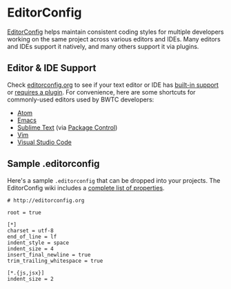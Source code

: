 # EditorConfig

[EditorConfig](https://editorconfig.org/) helps maintain consistent coding styles for multiple developers working on the same project across various editors and IDEs. Many editors and IDEs support it natively, and many others support it via plugins.

## Editor & IDE Support

Check [editorconfig.org](https://editorconfig.org/) to see if your text editor or IDE has [built-in support](https://editorconfig.org/#pre-installed) or [requires a plugin](https://editorconfig.org/#download). For convenience, here are some shortcuts for commonly-used editors used by BWTC developers:

* [Atom](https://github.com/sindresorhus/atom-editorconfig#readme)
* [Emacs](https://github.com/editorconfig/editorconfig-emacs#readme)
* [Sublime Text](https://github.com/sindresorhus/editorconfig-sublime#readme) (via [Package Control](https://packagecontrol.io/packages/EditorConfig))
* [Vim](https://github.com/editorconfig/editorconfig-vim#readme)
* [Visual Studio Code](https://marketplace.visualstudio.com/items?itemName=EditorConfig.EditorConfig)

## Sample .editorconfig

Here's a sample `.editorconfig` that can be dropped into your projects. The EditorConfig wiki includes a [complete list of properties](https://github.com/editorconfig/editorconfig/wiki/EditorConfig-Properties).

```
# http://editorconfig.org

root = true

[*]
charset = utf-8
end_of_line = lf
indent_style = space
indent_size = 4
insert_final_newline = true
trim_trailing_whitespace = true

[*.{js,jsx}]
indent_size = 2
```
